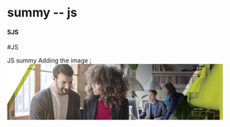 # summy -- js
#### SJS
#JS

$$$$$$$$$$$$$$$$$$$$JS
summy
Adding the image ; 
![image.png](images/HRTalent.png)
